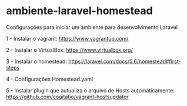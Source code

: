 # ambiente-laravel-homestead
Configurações para iniciar um ambiente para desenvolvimento Laravel


1 - Instalar o vagrant:
https://www.vagrantup.com/

2 - Instalar o VirtualBox:
https://www.virtualbox.org/

3 - Instalar o homestead:
https://laravel.com/docs/5.6/homestead#first-steps

4 - Configurações Homestead.yaml

5 - Instalar plugin que autualiza o arquivo de Hosts automáticamente:
https://github.com/cogitatio/vagrant-hostsupdater
